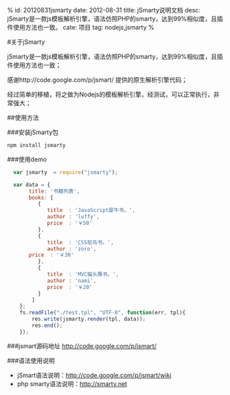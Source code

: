 %
id: 20120831jsmarty
date: 2012-08-31
title: jSmarty说明文档
desc: jSmarty是一款js模板解析引擎，语法仿照PHP的smarty，达到99%相似度，且插件使用方法也一致。
cate: 项目
tag: nodejs,jsmarty
%

#关于jSmarty

jSmarty是一款js模板解析引擎，语法仿照PHP的smarty，达到99%相似度，且插件使用方法也一致；

感谢http://code.google.com/p/jsmart/ 提供的原生解析引擎代码；

经过简单的移植，将之做为Nodejs的模板解析引擎，经测试，可以正常执行，非常强大；

##使用方法

###安装jSmarty包

```javascript
npm install jsmarty
```

###使用demo
```javascript
  var jsmarty  = require("jsmarty");

  var data = {
       title: '书籍列表',
       books: [
          {
             title  : 'JavaScript犀牛书。',          
             author : 'luffy',                            
             price  : '￥50'
          },
          {
             title  : 'CSS鸵鸟书。',
             author : 'zoro',
       price  : '￥30'
          },
          {
             title  : 'MVC猫头鹰书。',
             author : 'nami',
             price  : '￥20'
          }
        ]
    };
    fs.readFile("./test.tpl", "UTF-8", function(err, tpl){
        res.write(jsmarty.render(tpl, data));
        res.end();
    });
```


###jsmart源码地址
http://code.google.com/p/jsmart/


###语法使用说明
* jSmart语法说明：http://code.google.com/p/jsmart/wiki
* php smarty语法说明：http://smarty.net

